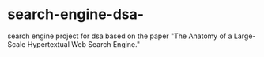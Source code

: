 # search-engine-dsa-
search engine project for dsa based on the paper "The Anatomy of a Large-Scale Hypertextual Web Search Engine."
